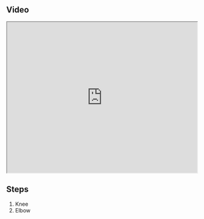 ## Video

<iframe src="https://www.youtube.com/embed/IXZ6kr4VHQw?start=244&end=255" width="100%" height="400"></iframe>

## Steps

1. Knee
2. Elbow
